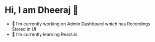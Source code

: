 # Hi, I am Dheeraj 👋

- 🔭 I’m currently working on Admin Dashboard which has Recordings Stored in UI
- 🌱 I’m currently learning ReactJs

